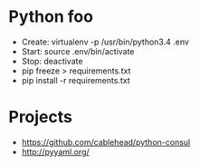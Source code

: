 # Python foo

- Create: virtualenv -p /usr/bin/python3.4 .env
- Start: source .env/bin/activate
- Stop: deactivate
- pip freeze > requirements.txt
- pip install -r requirements.txt

# Projects

- <https://github.com/cablehead/python-consul>
- <http://pyyaml.org/>
